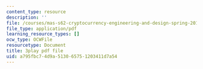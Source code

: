 ```yaml
---
content_type: resource
description: ''
file: /courses/mas-s62-cryptocurrency-engineering-and-design-spring-2018/a795fbc74d9a513065751203411d7a54_Hzv9WuqIzA0.pdf
file_type: application/pdf
learning_resource_types: []
ocw_type: OCWFile
resourcetype: Document
title: 3play pdf file
uid: a795fbc7-4d9a-5130-6575-1203411d7a54
---
```

